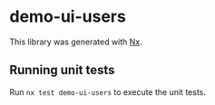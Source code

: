 # demo-ui-users

This library was generated with [Nx](https://nx.dev).

## Running unit tests

Run `nx test demo-ui-users` to execute the unit tests.
